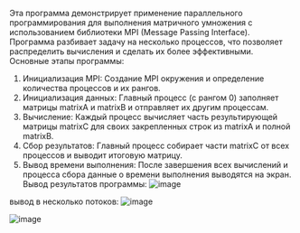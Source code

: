 Эта программа демонстрирует применение параллельного программирования для выполнения матричного умножения с использованием библиотеки MPI (Message Passing Interface).
Программа разбивает задачу на несколько процессов, что позволяет распределить вычисления и сделать их более эффективными.
Основные этапы программы:
1. Инициализация MPI: Создание MPI окружения и определение количества процессов и их рангов.
2. Инициализация данных: Главный процесс (с рангом 0) заполняет матрицы matrixA и matrixB и отправляет их другим процессам.
3. Вычисление: Каждый процесс вычисляет часть результирующей матрицы matrixC для своих закрепленных строк из matrixA и полной matrixB.
4. Сбор результатов: Главный процесс собирает части matrixC от всех процессов и выводит итоговую матрицу.
5. Вывод времени выполнения: После завершения всех вычислений и процесса сбора данные о времени выполнения выводятся на экран.
Вывод результатов программы:
![image](https://github.com/user-attachments/assets/a1291367-47a3-48aa-ae13-451e4c9007b8)

вывод в несколько потоков:
![image](https://github.com/user-attachments/assets/d39b9a51-7ff9-42e2-ae8d-e1209367f258)

![image](https://github.com/user-attachments/assets/51a5201a-3bf2-49c1-86a7-197a5a5eab69)
